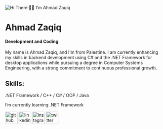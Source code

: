 
![Hi There 🙆‍♂️ I'm Ahmad Zaqiq](https://readme-typing-svg.herokuapp.com/?lines=Hi+There+🙆‍♂️+I'm+Ahmad+Zaqiq&font=Fira+Code&center=true&width=50&height=1800&duration=150&color=00BFFF)

# Ahmad Zaqiq
#### Development and Coding

My name is Ahmad Zaqiq, and I'm from Palestine. I am currently enhancing my skills in backend development using C# and the .NET Framework for desktop applications while pursuing a degree in Computer Systems Engineering, with a strong commitment to continuous professional growth.

## Skills:
 .NET Framework / C++ / C# / OOP / Java
 
 I’m currently learning .NET Framework 


[<img src='https://cdn.jsdelivr.net/npm/simple-icons@3.0.1/icons/github.svg' alt='github' height='40'>](https://github.com/AhmadZaqiq)  [<img src='https://cdn.jsdelivr.net/npm/simple-icons@3.0.1/icons/linkedin.svg' alt='linkedin' height='40'>](https://www.linkedin.com/in/ahmad-zaqiq-23b2a5225/)  [<img src='https://cdn.jsdelivr.net/npm/simple-icons@3.0.1/icons/instagram.svg' alt='instagram' height='40'>](https://www.instagram.com/4.ahmad_awad.4/)  [<img src='https://cdn.jsdelivr.net/npm/simple-icons@3.0.1/icons/twitter.svg' alt='twitter' height='40'>](https://twitter.com/XAhmadJRX)  


